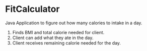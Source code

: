 # FitCalculator

Java Application to figure out how many calories to intake in a day.
1. Finds BMI and total calorie needed for client. 
2. Client can add what they ate in the day. 
3. Client receives remaining calorie needed for the day. 
